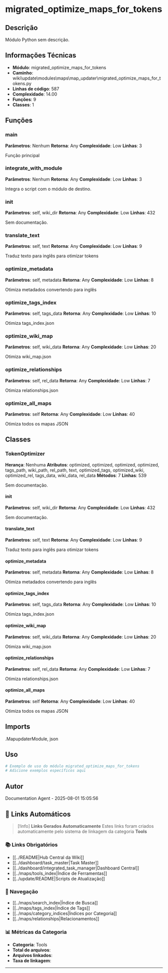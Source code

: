# migrated_optimize_maps_for_tokens

## Descrição

Módulo Python sem descrição.

## Informações Técnicas

- **Módulo**: migrated_optimize_maps_for_tokens
- **Caminho**: wiki\update\modules\maps\map_updater\migrated_optimize_maps_for_tokens.py
- **Linhas de código**: 587
- **Complexidade**: 14.00
- **Funções**: 9
- **Classes**: 1

## Funções

### main

**Parâmetros**: Nenhum
**Retorna**: Any
**Complexidade**: Low
**Linhas**: 3

Função principal

### integrate_with_module

**Parâmetros**: Nenhum
**Retorna**: Any
**Complexidade**: Low
**Linhas**: 3

Integra o script com o módulo de destino.

### __init__

**Parâmetros**: self, wiki_dir
**Retorna**: Any
**Complexidade**: Low
**Linhas**: 432

Sem documentação.

### translate_text

**Parâmetros**: self, text
**Retorna**: Any
**Complexidade**: Low
**Linhas**: 9

Traduz texto para inglês para otimizar tokens

### optimize_metadata

**Parâmetros**: self, metadata
**Retorna**: Any
**Complexidade**: Low
**Linhas**: 8

Otimiza metadados convertendo para inglês

### optimize_tags_index

**Parâmetros**: self, tags_data
**Retorna**: Any
**Complexidade**: Low
**Linhas**: 10

Otimiza tags_index.json

### optimize_wiki_map

**Parâmetros**: self, wiki_data
**Retorna**: Any
**Complexidade**: Low
**Linhas**: 20

Otimiza wiki_map.json

### optimize_relationships

**Parâmetros**: self, rel_data
**Retorna**: Any
**Complexidade**: Low
**Linhas**: 7

Otimiza relationships.json

### optimize_all_maps

**Parâmetros**: self
**Retorna**: Any
**Complexidade**: Low
**Linhas**: 40

Otimiza todos os mapas JSON

## Classes

### TokenOptimizer

**Herança**: Nenhuma
**Atributos**: optimized, optimized, optimized, optimized, tags_path, wiki_path, rel_path, text, optimized_tags, optimized_wiki, optimized_rel, tags_data, wiki_data, rel_data
**Métodos**: 7
**Linhas**: 539

Sem documentação.

#### __init__

**Parâmetros**: self, wiki_dir
**Retorna**: Any
**Complexidade**: Low
**Linhas**: 432

Sem documentação.

#### translate_text

**Parâmetros**: self, text
**Retorna**: Any
**Complexidade**: Low
**Linhas**: 9

Traduz texto para inglês para otimizar tokens

#### optimize_metadata

**Parâmetros**: self, metadata
**Retorna**: Any
**Complexidade**: Low
**Linhas**: 8

Otimiza metadados convertendo para inglês

#### optimize_tags_index

**Parâmetros**: self, tags_data
**Retorna**: Any
**Complexidade**: Low
**Linhas**: 10

Otimiza tags_index.json

#### optimize_wiki_map

**Parâmetros**: self, wiki_data
**Retorna**: Any
**Complexidade**: Low
**Linhas**: 20

Otimiza wiki_map.json

#### optimize_relationships

**Parâmetros**: self, rel_data
**Retorna**: Any
**Complexidade**: Low
**Linhas**: 7

Otimiza relationships.json

#### optimize_all_maps

**Parâmetros**: self
**Retorna**: Any
**Complexidade**: Low
**Linhas**: 40

Otimiza todos os mapas JSON

## Imports

.MapupdaterModule, json

## Uso

```python
# Exemplo de uso do módulo migrated_optimize_maps_for_tokens
# Adicione exemplos específicos aqui
```

## Autor

Documentation Agent - 2025-08-01 15:05:56

## 🔗 **Links Automáticos**

> [!info] **Links Gerados Automaticamente**
> Estes links foram criados automaticamente pelo sistema de linkagem da categoria **Tools**

### **📚 Links Obrigatórios**
- [[../README|Hub Central da Wiki]]
- [[../dashboard/task_master|Task Master]]
- [[../dashboard/integrated_task_manager|Dashboard Central]]
- [[../maps/tools_index|Índice de Ferramentas]]
- [[../update/README|Scripts de Atualização]]

### **🧭 Navegação**
- [[../maps/search_index|Índice de Busca]]
- [[../maps/tags_index|Índice de Tags]]
- [[../maps/category_indices|Índices por Categoria]]
- [[../maps/relationships|Relacionamentos]]

### **📊 Métricas da Categoria**
- **Categoria**: Tools
- **Total de arquivos**: <!-- Contador automático -->
- **Arquivos linkados**: <!-- Contador automático -->
- **Taxa de linkagem**: <!-- Percentual automático -->

---

